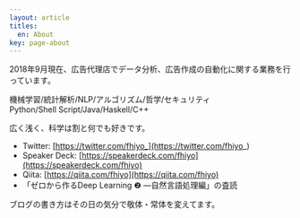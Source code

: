 ```yaml
---
layout: article
titles:
  en: About
key: page-about
---
```


2018年9月現在、広告代理店でデータ分析、広告作成の自動化に関する業務を行っています。

機械学習/統計解析/NLP/アルゴリズム/哲学/セキュリティ  
Python/Shell Script/Java/Haskell/C++

広く浅く、科学は割と何でも好きです。

- Twitter: [https://twitter.com/fhiyo_](https://twitter.com/fhiyo_)
- Speaker Deck: [https://speakerdeck.com/fhiyo](https://speakerdeck.com/fhiyo)
- Qiita: [https://qiita.com/fhiyo](https://qiita.com/fhiyo)
- 「ゼロから作るDeep Learning ❷ ―自然言語処理編」の査読


ブログの書き方はその日の気分で敬体・常体を変えてます。
